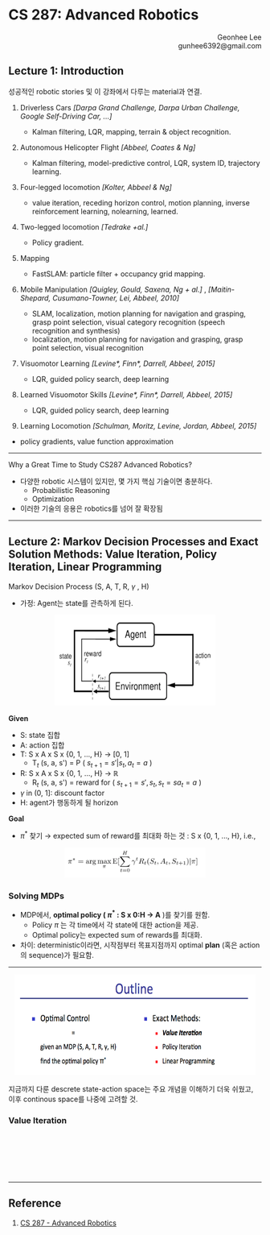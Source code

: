 <script type="text/javascript" async src="http://cdnjs.cloudflare.com/ajax/libs/mathjax/2.7.1/MathJax.js?config=TeX-MML-AM_CHTML">MathJax.Hub.Config({ tex2jax: {inlineMath: [['$', '$'], ['\\(','\\)']]}});</script>

<!-- MarkdownTOC autolink="true" bracket="round" markdown_preview="markdown" -->

# CS 287: Advanced Robotics


<p align="right"> 
Geonhee Lee
</br>
gunhee6392@gmail.com
</p>



<div style="page-break-after: always;"></div>

## Lecture 1: Introduction


성공적인 robotic stories 및 이 강좌에서 다루는 material과 연결.

1. Driverless Cars _[Darpa Grand Challenge, Darpa Urban Challenge, Google Self-Driving Car, ...]_
   -    Kalman filtering, LQR, mapping, terrain & object recognition.

2. Autonomous Helicopter Flight _[Abbeel, Coates & Ng]_
   -    Kalman filtering, model-predictive control, LQR, system ID, trajectory learning.

3. Four-legged	locomotion _[Kolter, Abbeel & Ng]_
   -    value iteration, receding horizon control, motion planning,	inverse reinforcement learning, nolearning, learned.
4. Two-legged locomotion _[Tedrake +al.]_
   -   Policy gradient.

5. Mapping
   -   FastSLAM: particle filter + occupancy grid mapping.
  
6. Mobile	Manipulation _[Quigley, Gould, Saxena, Ng + al.]_ , _[Maitin-Shepard, Cusumano-Towner, Lei, Abbeel,	2010]_
   - SLAM, localization, motion planning for navigation and grasping, grasp point selection, visual category recognition (speech recognition and synthesis)
   - localization, motion planning for navigation and grasping, grasp point selection, visual recognition

7. Visuomotor	Learning _[Levine*, Finn*, Darrell, Abbeel, 2015]_
   -   LQR,	guided	policy	search,	deep learning

8. Learned	Visuomotor	Skills  _[Levine*, Finn*, Darrell, Abbeel, 2015]_
   -   LQR,	guided	policy	search,	deep learning

9.  Learning Locomotion _[Schulman, Moritz, Levine,	Jordan, Abbeel, 2015]_
   -   policy gradients, value function approximation	

------

Why a Great Time to Study CS287 Advanced Robotics?	

-   다양한 robotic 시스템이 있지만, 몇 가지 핵심 기술이면 충분하다.
    -   Probabilistic Reasoning
    -   Optimization
-   이러한 기술의 응용은 robotics를 넘어 잘 확장됨

-----

<div style="page-break-after: always;"></div>

## Lecture 2: Markov Decision Processes	and	Exact Solution Methods: Value Iteration, Policy Iteration, Linear Programming

Markov Decision Process (S, A, T, R, $\gamma$ , H)

- 가정: Agent는 state를 관측하게 된다.
  
<p align="center"> 
    <img src="./img/mdp.png" width="320" height="180">
</p>

**Given**
-   S: state 집합
-   A: action 집합
-   T: S x A x S x {0, 1, ..., H} $\rightarrow$ [0, 1]
    -   T$_t$ (s, a, s') = P ( $s _{t+1} = s' | s _t , a _t = a$ )
-   R: S x A x S x {0, 1, ..., H} $\rightarrow$ $\mathbb{R}$
    -   R$_t$ (s, a, s') =  reward for ( $s _{t+1} = s' , s _t , s _t = s a _t = a$ )
-   $\gamma$ in (0, 1]: discount factor
-   H: agent가 행동하게 될 horizon

**Goal**

-   $\pi ^*$ 찾기 $\rightarrow$ expected sum of reward를 최대화 하는 것 : S x {0, 1, ..., H}, i.e.,

<p align="center"> 
    <img src="./img/opt_policy.png" width="280" height="60">
</p>



### __Solving MDPs__

-   MDP에서, **optimal policy ( $\pi ^*$ : S x 0:H $\rightarrow$ A** )를 찾기를 원함.
    -   Policy $\pi$ 는 각 time에서 각 state에 대한 action을 제공.
    -   Optimal policy는 expected sum of rewards를 최대화.
-   차이: deterministic이라면, 시작점부터 목표지점까지 optimal **plan** (혹은 action의 sequence)가 필요함.

------


<p align="center"> 
    <img src="./img/Outline1.png" width="480" height="200">
</p>

지금까지 다룬 descrete state-action space는 주요 개념을 이해하기 더욱 쉬웠고, 이후 continous space를 나중에 고려할 것.

### __Value Iteration__


























































$\qquad$$\qquad$        




</br>
</br>
</br>

---------


## Reference

1. [CS 287 - Advanced Robotics](https://people.eecs.berkeley.edu/~pabbeel/cs287-fa15/)
